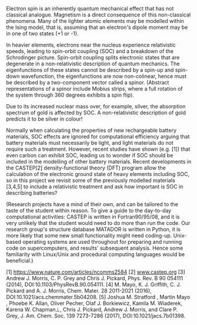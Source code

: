 Electron spin is an inherently quantum mechanical effect that has not classical analogue. Magnetism is a direct consequence of this non-classical phenomena. Many of the lighter atomic elements may be modelled within the Ising model, that is, assuming that an electron's dipole moment may be in one of two states (+1 or -1).

In heavier elements, electrons near the nucleus experience relativistic speeds, leading to spin-orbit coupling (SOC) and a breakdown of the Schrodinger picture.  Spin-orbit coupling splits electronic states that are degenerate in a non-relativistic description of quantum mechanics. The eigenfunctions of these states cannot be described by a spin-up and spin-down wavefunction, the eigenfunctions are now non-colinear, hence must be described by a two-component vector called a spinor.  (Abstract representations of a spinor include Mobius strips, where a full rotation of the system through 360 degrees exhibits a spin flip).

Due to its increased nuclear mass over, for example, silver, the absorption spectrum of gold is affected by SOC. A non-relativistic description of gold predicts it to be silver in colour!

Normally when calculating the properties of new rechargeable battery materials, SOC effects are ignored for computational efficiency arguing that battery materials must necessarily be light, and light materials do not require such a treatment. However, recent studies have shown (e.g. [1]) that even carbon can exhibit SOC, leading us to wonder if SOC should be included in the modelling of other battery materials.  Recent developments in the CASTEP[2] density-functional theory (DFT) program allow the calculation of the electronic ground state of heavy elements including SOC, so in this project we revisit some of the previously modelled materials [3,4,5] to include a relativistic treatment and ask how important is SOC in describing batteries?

(Research projects have a mind of their own, and can be tailored to the taste of the student within reason.  To give a guide to the day-to-day computational activities: CASTEP is written in Fortran90/95/08, and it is very unlikely that the student would need to do more than run the code. Our research group's structure database MATADOR is written in Python, it is more likely that some new small functionality might need coding-up. Unix-based operating systems are used throughout for preparing and running code on supercomputers, and results' subsequent analysis. Hence some familiarity with Linux/Unix and procedural computing languages would be beneficial.)

[1] https://www.nature.com/articles/ncomms2584
[2] www.castep.org
[3] Andrew J. Morris, C. P. Grey and Chris J. Pickard, Phys. Rev. B 90 054111 (2014), DOI:10.1103/PhysRevB.90.054111.
[4] M. Mayo, K. J. Griffith, C. J. Pickard and A. J. Morris, Chem. Mater. 28 2011-2021 (2016), DOI:10.1021/acs.chemmater.5b04208.
[5] Joshua M. Stratford , Martin Mayo , Phoebe K. Allan, Oliver Pecher, Olaf J. Borkiewicz, Kamila M. Wiaderek, Karena W. Chapman⊥, Chris J. Pickard, Andrew J. Morris, and Clare P. Grey, J. Am. Chem. Soc. 139 7273-7286 (2017), DOI:10.1021/jacs.7b01398.

